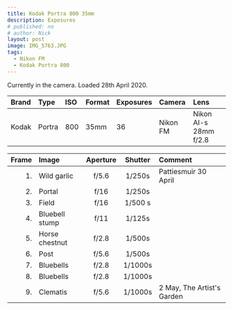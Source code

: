 ```yaml
---
title: Kodak Portra 800 35mm
description: Exposures
# published: no
# author: Nick
layout: post
image: IMG_5763.JPG
tags:
  - Nikon FM
  - Kodak Portra 800
---
```

Currently in the camera. Loaded 28th April 2020.

Brand|Type|ISO|Format|Exposures|Camera|Lens
:----|:---|:--|:-----|:--------|:-----|:----
Kodak|Portra|800|35mm|36|Nikon FM|Nikon AI-s 28mm f/2.8 

Frame|Image|Aperture|Shutter|Comment
----:|:----|:----:|:----:|:------
1.|Wild garlic|f/5.6|1/250s|Pattiesmuir 30 April
2.|Portal|f/16|1/250s
3.|Field|f/16|1/500 s
4.|Bluebell stump|f/11|1/125s
5.|Horse chestnut|f/2.8|1/500s
6.|Post|f/5.6|1/500s
7.|Bluebells|f/2.8|1/1000s
8.|Bluebells|f/2.8|1/1000s
9.|Clematis|f/5.6|1/1000s|2 May, The Artist's Garden

